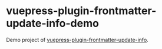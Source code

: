# vuepress-plugin-frontmatter-update-info-demo


Demo project of [vuepress-plugin-frontmatter-update-info](https://www.npmjs.com/package/vuepress-plugin-frontmatter-update-info).
